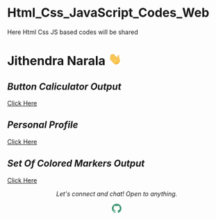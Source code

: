 # Html_Css_JavaScript_Codes_Web
Here Html Css JS based codes will be shared
# Jithendra Narala <img src="https://github.com/NaralaJithendra/Html_Css_JavaScript_Codes_Web/blob/main/Button%20Caliculator/Hi.gif" width="30px">
<p align="center">
  <h2><i><b>Button Caliculator Output</i></b></h2>
  <a href="https://github.com/NaralaJithendra/Html_Css_JavaScript_Codes_Web/tree/main/Button%20Caliculator">
    <!--<img src="https://github.com/NaralaJithendra/Html_Css_JavaScript_Codes_Web/blob/main/Button%20Caliculator/Output.png" alt="Output" target="_blank" style="vertical-align:top margin:6px 4px" height="auto" width="auto">-->Click Here
  </a>
</p>
<p align="center">
  <h2><i><b>Personal Profile</i></b></h2>
  <a href="https://github.com/NaralaJithendra/Html_Css_JavaScript_Codes_Web/tree/main/Personal%20Profile">
    <!--<img src="https://github.com/NaralaJithendra/Html_Css_JavaScript_Codes_Web/blob/main/Personal%20Profile/output.png" alt="Output" target="_blank" style="vertical-align:top margin:6px 4px" height="auto" width="auto">-->Click Here
  </a>
</p>
<p align="center">
  <h2><i><b>Set Of Colored Markers Output</i></b></h2>
  <a href="https://github.com/NaralaJithendra/Html_Css_JavaScript_Codes_Web/tree/main/Set%20Of%20Colored%20Markers">
    <!--<img src="https://github.com/NaralaJithendra/Html_Css_JavaScript_Codes_Web/blob/main/Set%20Of%20Colored%20Markers/Output.png" alt="Output" target="_blank" style="vertical-align:top margin:6px 4px" height="auto" width="auto">-->Click Here
  </a>
</p>
<p align="center">
  <i>Let's connect and chat! Open to anything.</i>
  <p align="center">
    <a href="https://github.com/NaralaJithendra"><img alt=" GitHub" width="22px" src="https://github.com/NaralaJithendra/Html_Css_JavaScript_Codes_Web/blob/main/Button%20Caliculator/github.svg" /></a>
    </p>
</p>

